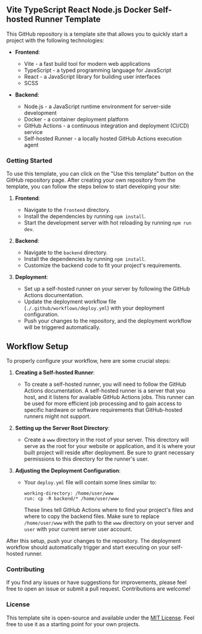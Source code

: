 
## Vite TypeScript React Node.js Docker Self-hosted Runner Template

This GitHub repository is a template site that allows you to quickly start a project with the following technologies:

- **Frontend**:
  - Vite - a fast build tool for modern web applications
  - TypeScript - a typed programming language for JavaScript
  - React - a JavaScript library for building user interfaces
  - SCSS

- **Backend**:
  - Node.js - a JavaScript runtime environment for server-side development
  - Docker - a container deployment platform
  - GitHub Actions - a continuous integration and deployment (CI/CD) service
  - Self-hosted Runner - a locally hosted GitHub Actions execution agent

### Getting Started

To use this template, you can click on the "Use this template" button on the GitHub repository page. After creating your own repository from the template, you can follow the steps below to start developing your site:

1. **Frontend**:
   - Navigate to the `frontend` directory.
   - Install the dependencies by running `npm install`.
   - Start the development server with hot reloading by running `npm run dev`.

2. **Backend**:
   - Navigate to the `backend` directory.
   - Install the dependencies by running `npm install`.
   - Customize the backend code to fit your project's requirements.

3. **Deployment**:
   - Set up a self-hosted runner on your server by following the GitHub Actions documentation.
   - Update the deployment workflow file (`./.github/workflows/deploy.yml`) with your deployment configuration.
   - Push your changes to the repository, and the deployment workflow will be triggered automatically.

   
## Workflow Setup

To properly configure your workflow, here are some crucial steps:

1. **Creating a Self-hosted Runner**:
   - To create a self-hosted runner, you will need to follow the GitHub Actions documentation. A self-hosted runner is a server that you host, and it listens for available GitHub Actions jobs. This runner can be used for more efficient job processing and to gain access to specific hardware or software requirements that GitHub-hosted runners might not support.

2. **Setting up the Server Root Directory**:
   - Create a `www` directory in the root of your server. This directory will serve as the root for your website or application, and it is where your built project will reside after deployment. Be sure to grant necessary permissions to this directory for the runner's user.

3. **Adjusting the Deployment Configuration**:
   - Your `deploy.yml` file will contain some lines similar to:
     ```
     working-directory: /home/user/www
     run: cp -R backend/* /home/user/www
     ```
     These lines tell GitHub Actions where to find your project's files and where to copy the backend files. Make sure to replace `/home/user/www` with the path to the `www` directory on your server and `user` with your current server user account. 

After this setup, push your changes to the repository. The deployment workflow should automatically trigger and start executing on your self-hosted runner.


### Contributing

If you find any issues or have suggestions for improvements, please feel free to open an issue or submit a pull request. Contributions are welcome!

### License

This template site is open-source and available under the [MIT License](LICENSE). Feel free to use it as a starting point for your own projects.
